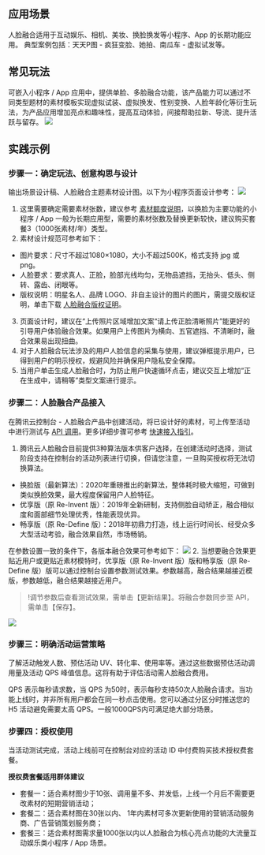 ## 应用场景
人脸融合适用于互动娱乐、相机、美妆、换脸换发等小程序、App 的长期功能应用。
典型案例包括：天天P图 - 疯狂变脸、她拍、南瓜车 - 虚拟试发等。

## 常见玩法
可嵌入小程序 / App 应用中，提供单脸、多脸融合功能，该产品能力可以通过不同类型题材的素材模板实现虚拟试装、虚拟换发、性别变换、人脸年龄化等衍生玩法，为产品应用增加亮点和趣味性，提高互动体验，间接帮助拉新、导流、提升活跃与留存。
![](https://main.qcloudimg.com/raw/889d86f40b37eb82b01b89d69f39439e.png)

## 实践示例
### 步骤一：确定玩法、创意构思与设计
输出场景设计稿、人脸融合主题素材设计图。以下为小程序页面设计参考：
![](https://main.qcloudimg.com/raw/5c49d52a9c763bec7bcd0152b48664b5.png)
1. 这里需要确定需要素材张数，建议参考 [素材额度说明](https://tcloud-doc.isd.com/document/product/670/39097)，以换脸为主要功能的小程序 / App 一般为长期应用型，需要的素材张数及替换更新较快，建议购买套餐3（1000张素材/年）类型。
2. 素材设计规范可参考如下：
 - 图片要求：尺寸不超过1080×1080，大小不超过500K，格式支持 jpg 或 png。
 - 人脸要求：要求真人、正脸，脸部光线均匀，无物品遮挡，无抬头、低头、侧转、露齿、闭眼等。
 - 版权说明：明星名人、品牌 LOGO、非自主设计的图片的图片，需提交版权证明，单击下载 [人脸融合版权证明](https://main.qcloudimg.com/raw/20b45d9576bb9f528eb05c3f77c0edfc.docx)。
3. 页面设计时，建议在“上传照片区域增加文案“请上传正脸清晰照片”能更好的引导用户体验融合效果。如果用户上传图片为横向、五官遮挡、不清晰时，融合效果易出现扭曲。
4. 对于人脸融合玩法涉及的用户人脸信息的采集与使用，建议弹框提示用户，已得到用户的明示授权，规避风险并确保用户隐私安全保障。
5. 当用户单击生成人脸融合时，为防止用户快速循环点击，建议交互上增加“正在生成中，请稍等”类型文案进行提示。

### 步骤二：人脸融合产品接入
在腾讯云控制台 - 人脸融合产品中创建活动，将已设计好的素材，可上传至活动中进行测试与  [API 调用](https://cloud.tencent.com/document/product/670/31061)。更多详细步骤可参考 [快速接入指引](https://cloud.tencent.com/document/product/670/14356)。

1. 腾讯云人脸融合目前提供3种算法版本供客户选择，在创建活动时选择，测试阶段支持在控制台的活动列表进行切换，但请您注意，一旦购买授权将无法切换算法。
 - 换脸版（最新算法）：2020年重磅推出的新算法，整体耗时极大缩短，可做到类似换脸效果，最大程度保留用户人脸特征。
 - 优享版（原 Re-Invent 版）：2019年全新研制，支持侧脸自动矫正，融合相似度和面部细节处理优秀，性能表现优异。
 - 畅享版（原 Re-Define 版）：2018年初鼎力打造，线上运行时间长、经受众多大型活动考验，融合效果自然，市场畅销。

在参数设置一致的条件下，各版本融合效果可参考如下：
![](https://main.qcloudimg.com/raw/4455f73f5d4a49d99477786bfee87d7f.png)
2. 当想要融合效果更贴近用户或更贴近素材模特时，优享版（原 Re-Invent 版）版和畅享版（原 Re-Define 版）版可以通过控制台设置参数测试效果。参数越高，融合结果越接近模版，参数越低，融合结果越接近用户。

>!调节参数后查看测试效果，需单击【更新结果】。将融合参数同步至 API，需单击【保存】。

![](https://main.qcloudimg.com/raw/2a806611a4916fa5d0a768a6c4887f7e.png)

### 步骤三：明确活动运营策略
了解活动触发人数、预估活动 UV、转化率、使用率等。通过这些数据预估活动调用量及活动 QPS 峰值信息。这将有助于评估活动需人脸融合费用。

QPS 表示每秒请求数，当 QPS 为50时，表示每秒支持50次人脸融合请求。当功能上线时，并非所有用户都会在同一秒点击使用。您可以通过分区分时推送您的 H5 活动避免需要太高 QPS。一般1000QPS内可满足绝大部分场景。

### 步骤四：授权使用
当活动测试完成，活动上线前可在控制台对应的活动 ID 中付费购买技术授权费套餐。

**授权费套餐适用群体建议**
- 套餐一：适合素材图少于10张、调用量不多、并发低，上线一个月后不需要更改素材的短期营销活动；
- 套餐二：适合素材图在30张以内、 1年内素材可多次更新使用的营销活动服务商、广告营销策划服务商；
- 套餐三：适合素材图需求量1000张以内以人脸融合为核心亮点功能的大流量互动娱乐类小程序 / App 场景。
